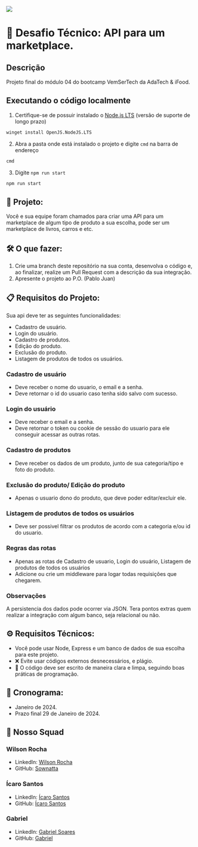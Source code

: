 ![](https://ada-site-frontend.s3.sa-east-1.amazonaws.com/home/header-logo.svg)

# 🚀 Desafio Técnico: API para um marketplace.

Descrição
---
Projeto final do módulo 04 do bootcamp VemSerTech da AdaTech & iFood.

## Executando o código localmente

1. Certifique-se de possuir instalado o [Node.js LTS](https://nodejs.org/pt-br/download/) (versão de suporte de longo prazo)

```sh
winget install OpenJS.NodeJS.LTS
```
2. Abra a pasta onde está instalado o projeto e digite `cmd` na barra de endereço

```sh
cmd
```
3. Digite `npm run start`
```sh
npm run start
``` 

## 🌌 Projeto:

Você e sua equipe foram chamados para criar uma API para um marketplace de algum
tipo de produto a sua escolha, pode ser um marketplace de livros, carros e etc.

## 🛠 O que fazer:

1. Crie uma branch deste repositório na sua conta, desenvolva o código e, ao finalizar, realize um Pull Request com a descrição da sua integração.
2. Apresente o projeto ao P.O. (Pablo Juan)

## 📋 Requisitos do Projeto:

Sua api deve ter as seguintes funcionalidades:
- Cadastro de usuário.
- Login do usuário.
- Cadastro de produtos.
- Edição do produto.
- Exclusão do produto.
- Listagem de produtos de todos os usuários.

### Cadastro de usuário

- Deve receber o nome do usuario, o email e a senha.
- Deve retornar o id do usuario caso tenha sido salvo com sucesso.

### Login do usuário

- Deve receber o email e a senha.
- Deve retornar o token ou cookie de sessão do usuario para ele conseguir acessar as outras rotas.

### Cadastro de produtos

- Deve receber os dados de um produto, junto de sua categoria/tipo e foto do
produto.

### Exclusão do produto/ Edição do produto

- Apenas o usuario dono do produto, que deve poder editar/excluir ele.

### Listagem de produtos de todos os usuários

- Deve ser possivel filtrar os produtos de acordo com a categoria e/ou id do usuario.

### Regras das rotas

- Apenas as rotas de Cadastro de usuario, Login do usuário, Listagem de produtos de todos os usuários
- Adicione ou crie um middleware para logar todas requisições que chegarem.

### Observações

A persistencia dos dados pode ocorrer via JSON. Tera pontos extras quem realizar a integração com algum banco, seja relacional ou não.


## ⚙️ Requisitos Técnicos:

- Você pode usar Node, Express e um banco de dados de sua escolha para este projeto.
- ❌ Evite usar códigos externos desnecessários, e plágio.
- 📝 O código deve ser escrito de maneira clara e limpa, seguindo boas práticas de programação.

## 📅 Cronograma:

- Janeiro de 2024.
- Prazo final 29 de Janeiro de 2024.

## 🤖 Nosso Squad

### Wilson Rocha
- LinkedIn: [Wilson Rocha](https://www.linkedin.com/in/wilsonn-rocha/)
- GitHub: [Sownatta](https://github.com/Sownatta)

### Ícaro Santos
- LinkedIn: [Ícaro Santos](https://www.linkedin.com/in/santos-icaro/)
- GitHub: [Ícaro Santos](https://github.com/)

### Gabriel
- LinkedIn: [Gabriel Soares](https://www.linkedin.com/in/gabrielsoarespebr/)
- GitHub: [Gabriel](https://github.com/gabrielsoarespebr)